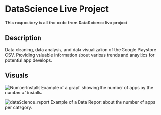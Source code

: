 # DataScience Live Project
This respository is all the code from DataScience live project

## Description
Data cleaning, data analysis, and data visualization of the Google Playstore CSV. Providing valuable information about various trends and anayltics for potential app develops.

## Visuals
![NumberInstalls](https://user-images.githubusercontent.com/69860165/110379771-7a085600-8014-11eb-94d8-c34f592df4da.png)
Example of a graph showing the number of apps by the number of installs.


![dataScience_report](https://user-images.githubusercontent.com/69860165/110380037-d1a6c180-8014-11eb-8a45-e29d807d398e.png)
Example of a Data Report about the number of apps per category.
